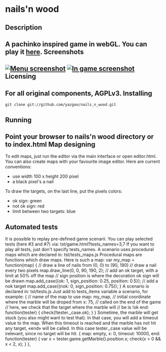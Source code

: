 nails'n wood
============
Description
---------
A pachinko inspired game in webGL.
You can play it [here](http://naw1-yazgoo.rhcloud.com/).
Screenshots
-----------
[![Menu screenshot](http://cloud.github.com/downloads/yazgoo/nails_n_wood/nails_n_wood_capture_menu_small.png)](http://cloud.github.com/downloads/yazgoo/nails_n_wood/nails_n_wood_capture_menu.png)
[![In game screenshot](http://cloud.github.com/downloads/yazgoo/nails_n_wood/nails_n_wood_capture_game_small.png)](http://cloud.github.com/downloads/yazgoo/nails_n_wood/nails_n_wood_capture_game.png)
Licensing
---------
For all original components, AGPLv3.
Installing
----------
    git clone git://github.com/yazgoo/nails_n_wood.git
Running
-------
Point your browser to nails'n wood directory or to index.html
Map designing
-------------
To edit maps, just run the editor via the main interface or open
editor.html.
You can also create maps with your favourite image editor.
Here are current conventions:

- use width 100 x height 200 pixel
- a black pixel's a nail

To draw the targets, on the last line, put the pixels colors:

- ok sign: green
- not ok sign: red
- limit between two targets: blue

Automated tests
---------------

It is possible to replay pre-defined game scenarii.
You can play selected tests (here #3 and #7) via:
    tst/game.html?tests_names=3,7
If you want to play all tests, just don't specify tests\_names.
A scenario uses procedural maps which are declared in:
    tst/tests_maps.js
Procedural maps are functions which draw maps.
Here is such a map:
    var my_map = function(map)
    {
        // draw a line of nails from (0, 0) to (90, 190)
        // draw a nail every two pixels
        map.draw_line(0, 0, 90, 190, 2);
        // add an ok target, with a limit at 50% off the map
        // sign position is where the decoration ok sign will be drawn
        map.add_case({ok: 1, sign_position: 0.25, position: 0.5});
        // add a nok target
        map.add_case({nok: 0, sign_position: 0.75});
    }
A scenario is declared in:
    tst/tests.js
Just add to tests\_items variable a scenario, for example:
    {
        // name of the map to use
        map: my_map,
        // initial coordinate where the marble will be droped from
        x: 75,
        // called on the end of the game
        // here, we check that the target where the marble will
        // be is !ok
        end: function(tester) { check(!tester._case.ok); }
    }
Sometime, the marble will get stuck (you also might want to test that).
In that case, you will add a timeout value to the map. When this timeout
is reached and the marble has not hit any target, «end» will be called.
In this case tester.\_case value will be irelevant, since no target will
be hit.
    {
        map: empty,
        x: 0,
        timeout: 10000,
        end: function(tester)
        {
            var x = tester.game.getMarble().position.x;
            check(x > 0 && x < 2, x);
        }
    },
